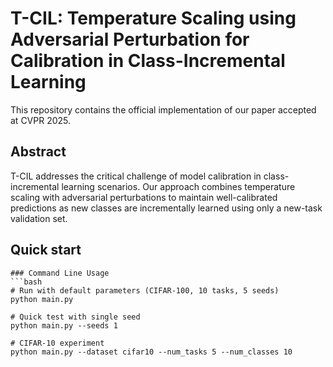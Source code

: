 # T-CIL: Temperature Scaling using Adversarial Perturbation for Calibration in Class-Incremental Learning
This repository contains the official implementation of our paper accepted at CVPR 2025.

## Abstract
T-CIL addresses the critical challenge of model calibration in class-incremental learning scenarios. Our approach combines temperature scaling with adversarial perturbations to maintain well-calibrated predictions as new classes are incrementally learned using only a new-task validation set.

## Quick start
```
### Command Line Usage
```bash
# Run with default parameters (CIFAR-100, 10 tasks, 5 seeds)
python main.py

# Quick test with single seed
python main.py --seeds 1

# CIFAR-10 experiment
python main.py --dataset cifar10 --num_tasks 5 --num_classes 10
```
